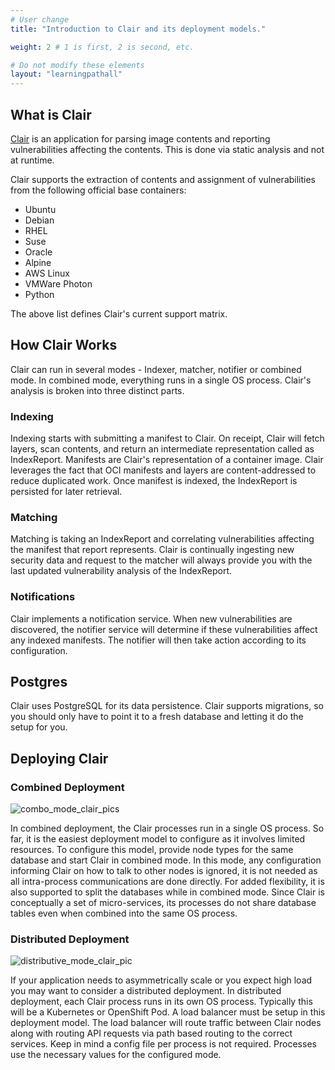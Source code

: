 ```yaml
---
# User change
title: "Introduction to Clair and its deployment models."

weight: 2 # 1 is first, 2 is second, etc.

# Do not modify these elements
layout: "learningpathall"
---
```


## What is Clair

[Clair](https://github.com/quay/clair) is an application for parsing image contents and reporting vulnerabilities affecting the contents. This is done via static analysis and not at runtime.

Clair supports the extraction of contents and assignment of vulnerabilities from the following official base containers:

* Ubuntu
* Debian
* RHEL
* Suse
* Oracle
* Alpine
* AWS Linux
* VMWare Photon
* Python

The above list defines Clair's current support matrix.

## How Clair Works

Clair can run in several modes - Indexer, matcher, notifier or combined mode. In combined mode, everything runs in a single OS process.
Clair's analysis is broken into three distinct parts.

### Indexing

Indexing starts with submitting a manifest to Clair. On receipt, Clair will fetch layers, scan contents, and return an intermediate representation called as IndexReport.
Manifests are Clair's representation of a container image. Clair leverages the fact that OCI manifests and layers are content-addressed to reduce duplicated work.
Once manifest is indexed, the IndexReport is persisted for later retrieval.

### Matching

Matching is taking an IndexReport and correlating vulnerabilities affecting the manifest that report represents.
Clair is continually ingesting new security data and request to the matcher will always provide you with the last updated vulnerability analysis of the IndexReport.

### Notifications

Clair implements a notification service.
When new vulnerabilities are discovered, the notifier service will determine if these vulnerabilities affect any indexed manifests. The notifier will then take action according to its configuration.

## Postgres

Clair uses PostgreSQL for its data persistence. Clair supports migrations, so you should only have to point it to a fresh database and letting it do the setup for you.

## Deploying Clair

### Combined Deployment

![combo_mode_clair_pics](https://user-images.githubusercontent.com/87687089/213428835-6e54ee7e-885c-4114-9123-348e162924b2.PNG)

In combined deployment, the Clair processes run in a single OS process. So far, it is the easiest deployment model to configure as it involves limited resources. To configure this model, provide node types for the same database and start Clair in combined mode.
In this mode, any configuration informing Clair on how to talk to other nodes is ignored, it is not needed as all intra-process communications are done directly.
For added flexibility, it is also supported to split the databases while in combined mode.
Since Clair is conceptually a set of micro-services, its processes do not share database tables even when combined into the same OS process.

### Distributed Deployment

![distributive_mode_clair_pic](https://user-images.githubusercontent.com/87687089/213429015-2a574d77-cf44-4310-a003-99e7afacded2.PNG)

If your application needs to asymmetrically scale or you expect high load you may want to consider a distributed deployment.
In distributed deployment, each Clair process runs in its own OS process. Typically this will be a Kubernetes or OpenShift Pod.
A load balancer must be setup in this deployment model. The load balancer will route traffic between Clair nodes along with routing API requests via path based routing to the correct services. Keep in mind a config file per process is not required. Processes use the necessary values for the configured mode.

